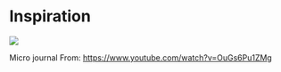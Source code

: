 # Inspiration

![](https://db-feed.s3.us-east-1.amazonaws.com/next-s3-uploads/378e3259-2d3c-4fde-9dc1-28aeb25ebce5/Screenshot%25202024-05-06%2520at%252012.39.48%25E2%2580%25AFPM.png)

Micro journal
From: https://www.youtube.com/watch?v=OuGs6Pu1ZMg